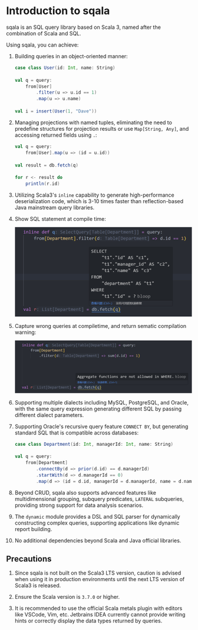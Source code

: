 # Introduction to sqala

sqala is an SQL query library based on Scala 3, named after the combination of Scala and SQL.

Using sqala, you can achieve:

1. Building queries in an object-oriented manner:

    ```scala
    case class User(id: Int, name: String)

    val q = query:
        from[User]
            .filter(u => u.id == 1)
            .map(u => u.name)

    val i = insert(User(1, "Dave"))
    ```

2. Managing projections with named tuples, eliminating the need to predefine structures for projection results or use `Map[String, Any]`, and accessing returned fields using `.`:

    ```scala
    val q = query:
        from[User].map(u => (id = u.id))

    val result = db.fetch(q)

    for r <- result do
        println(r.id)
    ```

3. Utilizing Scala3's `inline` capability to generate high-performance deserialization code, which is 3-10 times faster than reflection-based Java mainstream query libraries.

4. Show SQL statement at compile time:

    ![show](../../images/index-show.png)

5. Capture wrong queries at compiletime, and return sematic compilation warning:

    ![error](../../images/index-error.png)

6. Supporting multiple dialects including MySQL, PostgreSQL, and Oracle, with the same query expression generating different SQL by passing different dialect parameters.

7. Supporting Oracle's recursive query feature `CONNECT BY`, but generating standard SQL that is compatible across databases:

    ```scala
    case class Department(id: Int, managerId: Int, name: String)

    val q = query:
        from[Department]
            .connectBy(d => prior(d.id) == d.managerId)
            .startWith(d => d.managerId == 0)
            .map(d => (id = d.id, managerId = d.managerId, name = d.name))
    ```

8. Beyond CRUD, sqala also supports advanced features like multidimensional grouping, subquery predicates, `LATERAL` subqueries, providing strong support for data analysis scenarios.

9. The `dynamic` module provides a DSL and SQL parser for dynamically constructing complex queries, supporting applications like dynamic report building.

10. No additional dependencies beyond Scala and Java official libraries.

## Precautions

1. Since sqala is not built on the Scala3 LTS version, caution is advised when using it in production environments until the next LTS version of Scala3 is released.

2. Ensure the Scala version is `3.7.0` or higher.

3. It is recommended to use the official Scala metals plugin with editors like VSCode, Vim, etc. Jetbrains IDEA currently cannot provide writing hints or correctly display the data types returned by queries.
